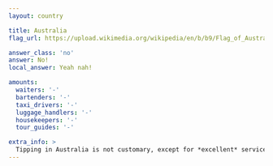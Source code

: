 ```yaml
---
layout: country

title: Australia
flag_url: https://upload.wikimedia.org/wikipedia/en/b/b9/Flag_of_Australia.svg

answer_class: 'no'
answer: No!
local_answer: Yeah nah!

amounts:
  waiters: '-'
  bartenders: '-'
  taxi_drivers: '-'
  luggage_handlers: '-'
  housekeepers: '-'
  tour_guides: '-'

extra_info: >
  Tipping in Australia is not customary, except for *excellent* service.
---
```

